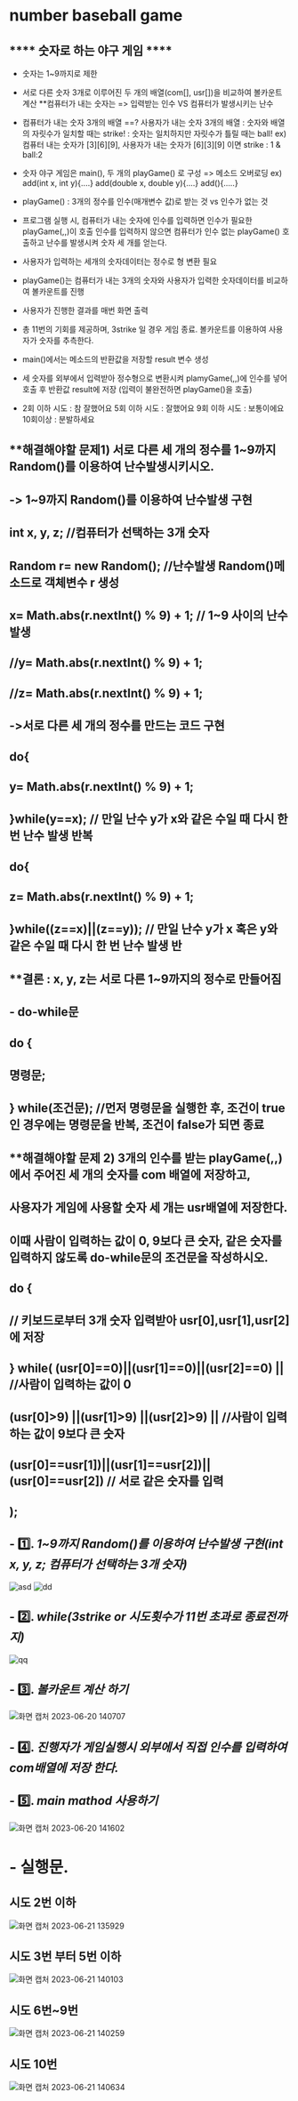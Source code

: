 # number baseball game

## **** 숫자로 하는 야구 게임 ****
 
- 숫자는 1~9까지로 제한
- 서로 다른 숫자 3개로 이루어진 두 개의 배열(com[], usr[])을 비교하여 볼카운트 계산
   **컴퓨터가 내는 숫자는  => 입력받는 인수 VS 컴퓨터가 발생시키는 난수
- 컴퓨터가 내는 숫자 3개의 배열 ==? 사용자가 내는 숫자 3개의 배열
  : 숫자와 배열의 자릿수가 일치할 때는 strike!
   : 숫자는 일치하지만 자릿수가 틀릴 때는 ball!
  ex) 컴퓨터 내는 숫자가 [3][6][9], 사용자가 내는 숫자가 [6][3][9] 이면 strike : 1 & ball:2

- 숫자 야구 게임은 main(), 두 개의 playGame() 로 구성 => 메소드 오버로딩
ex) add(int x, int y){....}
    add(double x, double y){....}
    add(){.....}
- playGame() : 3개의 정수를 인수(매개변수 값)로 받는 것 vs 인수가 없는 것
- 프로그램 실행 시, 컴퓨터가 내는 숫자에 인수를 입력하면 인수가 필요한 playGame(,,)이 호출
 인수를 입력하지 않으면 컴퓨터가 인수 없는  playGame() 호출하고 난수를 발생시켜 숫자 세 개를 얻는다.

- 사용자가 입력하는 세개의 숫자데이터는 정수로 형 변환 필요
- playGame()는 컴퓨터가 내는 3개의 숫자와 사용자가 입력한 숫자데이터를 비교하여 볼카운트를 진행
- 사용자가 진행한 결과를 매번 화면 출력
- 총 11번의 기회를 제공하며, 3strike 일 경우 게임 종료. 볼카운트를 이용하여 사용자가 숫자를 추측한다.
- main()에서는 메소드의 반환값을 저장할 result 변수 생성
- 세 숫자를 외부에서 입력받아 정수형으로 변환시켜 plamyGame(,,)에 인수를 넣어 호출 후 반환값 result에 저장
 (입력이 불완전하면 playGame()을 호출)
-   2회 이하 시도 : 참 잘했어요
    5회 이하 시도 : 잘했어요
    9회 이하 시도 : 보통이에요
    10회이상 : 분발하세요
## **해결해야할 문제1) 서로 다른 세 개의 정수를 1~9까지 Random()를 이용하여 난수발생시키시오.
## -> 1~9까지 Random()를 이용하여 난수발생 구현
## int x, y, z; //컴퓨터가 선택하는 3개 숫자
## Random r= new Random(); //난수발생 Random()메소드로 객체변수 r 생성
## x= Math.abs(r.nextInt() % 9) + 1; // 1~9 사이의 난수 발생
## //y= Math.abs(r.nextInt() % 9) + 1;
## //z= Math.abs(r.nextInt() % 9) + 1;
## ->서로 다른 세 개의 정수를 만드는 코드 구현
## do{
 ## y= Math.abs(r.nextInt() % 9) + 1;
 ## }while(y==x); // 만일 난수 y가 x와 같은 수일 때 다시 한 번 난수 발생 반복
## do{
## z= Math.abs(r.nextInt() % 9) + 1;
## }while((z==x)||(z==y)); // 만일 난수 y가 x 혹은 y와 같은 수일 때 다시 한 번 난수 발생 반
## **결론 : x, y, z는 서로 다른 1~9까지의 정수로 만들어짐
## - do-while문
## do {
## 명령문;
## } while(조건문);  //먼저 명령문을 실행한 후, 조건이 true인 경우에는 명령문을 반복, 조건이 false가 되면 종료
## **해결해야할 문제 2) 3개의 인수를 받는 playGame(,,)에서 주어진 세 개의 숫자를 com 배열에 저장하고,
## 사용자가 게임에 사용할 숫자 세 개는 usr배열에 저장한다.
## 이때 사람이 입력하는 값이 0, 9보다 큰 숫자, 같은 숫자를 입력하지 않도록 do-while문의 조건문을 작성하시오.
## do {  
## // 키보드로부터 3개 숫자 입력받아 usr[0],usr[1],usr[2] 에 저장
## } while( (usr[0]==0)||(usr[1]==0)||(usr[2]==0) ||    //사람이 입력하는 값이 0
## (usr[0]>9) ||(usr[1]>9) ||(usr[2]>9)  ||    //사람이 입력하는 값이 9보다 큰 숫자
## (usr[0]==usr[1])||(usr[1]==usr[2])||(usr[0]==usr[2]) // 서로 같은 숫자를 입력    
## );
## - 1️⃣. *1~9까지 Random()를 이용하여 난수발생 구현(int x, y, z; 컴퓨터가 선택하는 3개 숫자)*
![asd](https://github.com/whasdnck/numberGame/assets/127116197/46e5aa14-4f00-4268-b0b8-b159b66ef8d0)
![dd](https://github.com/whasdnck/numberGame/assets/127116197/d25656cf-46f0-4cc1-9215-06de8692e01c)
## - 2️⃣. *while(3strike or 시도횟수가 11번 초과로 종료전까지)*
![qq](https://github.com/whasdnck/numberGame/assets/127116197/ec9b86a7-8d33-46a7-bbfd-b06c902b83ee)
## - 3️⃣. *볼카운트 계산 하기*
![화면 캡처 2023-06-20 140707](https://github.com/whasdnck/numberGame/assets/127116197/1b660134-bd1f-46ff-b36b-5fb5266943fa)
## - 4️⃣. *진행자가 게임실행시 외부에서 직접 인수를 입력하여 com배열에 저장 한다.*
## - 5️⃣. *main mathod 사용하기*
![화면 캡처 2023-06-20 141602](https://github.com/whasdnck/numberGame/assets/127116197/7684e01e-c5b3-4475-99f7-24f511013413)

# - 실행문.
## 시도 2번 이하
![화면 캡처 2023-06-21 135929](https://github.com/whasdnck/numberGame/assets/127116197/66e49312-99cc-4714-9d59-1e67d3ba2895)
## 시도 3번 부터 5번 이하
![화면 캡처 2023-06-21 140103](https://github.com/whasdnck/numberGame/assets/127116197/33f45885-10fc-48bb-bfa4-c2eabdbff6a1)
## 시도 6번~9번 
![화면 캡처 2023-06-21 140259](https://github.com/whasdnck/numberGame/assets/127116197/cd6c9970-7933-447e-b1f9-31e316bb9bf8)
## 시도 10번
![화면 캡처 2023-06-21 140634](https://github.com/whasdnck/numberGame/assets/127116197/80e6a09b-4914-4ed3-9f97-f4e86132d69f)

